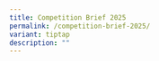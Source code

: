 ```yaml
---
title: Competition Brief 2025
permalink: /competition-brief-2025/
variant: tiptap
description: ""
---
```

<p></p>